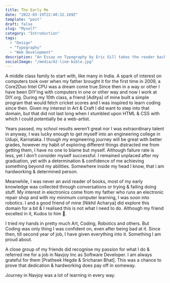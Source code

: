 ```yaml
---
title: The Early Me
date: "2022-03-19T22:40:32.169Z"
template: "post"
draft: false
slug: "Myself"
category: "Introduction"
tags:
  - "Design"
  - "Typography"
  - "Web Development"
description: "An Essay on Typography by Eric Gill takes the reader back to the year 1930. The year when a conflict between two worlds came to its term. The machines of the industrial world finally took over the handicrafts."
socialImage: "/media/42-line-bible.jpg"
---
```


A middle class family to start with, like many in India. A spark of interest on computers took over when my father brought it for the first time in 2009, a Core2Duo Intel CPU was a dream come true.Since then in a way or other I have been DIY’ing with computers in one or other way and now I work at DIY.org. During my 10th class, a friend [Aditya] of mine built a simple program that would fetch cricket scores and I was inspired to learn coding since then. Given my interest in Art & Craft I did want to step into that domain, but that did not last long when I stumbled upon HTML & CSS with which I could potentially be a web-artist.

Years passed, my school results weren’t great nor I was extraordinary talent in anyway, I was lucky enough to get myself into an engineering college in Udupi, Karnataka. I though my engineering journey will be great with better grades, however my habit of exploring different things distracted me from getting them, I have no one to blame but myself. Although failure rate is less, yet I don’t consider myself successful. I remained unplaced after my graduation, yet with a determination & confidence of me achieving something beyond my abilities. Somewhere inside my head I know, that i am hardworking & determined person.

Meanwhile, I was never an avid reader of books, most of my early knowledge was collected through conversations or trying & failing doing stuff. My interest in electronics come from my father who runs an electronic repair shop and with my minimum computer learning, I was soon into robotics. I and a good friend of mine [Nikhil Acharya] did explore this domain for a bit & I realised this is not what I need to do. Although my friend excelled in it, Kudos to him 🎉.

I tried my hands in pretty much Art, Coding, Robotics and others. But Coding was only thing I was confident on, even after being bad at it. Since then, till second year of job, I have given everything into it. Something I am proud about.

A close group of my friends did recognise my passion for what I do & referred me for a job in Navjoy Inc as Software Developer. I am always grateful for them [Pratheek Hegde & Sricharan Bhat]. This was a chance to prove that dedication & hardworking does pay off in someway.

Journey in Navjoy was a lot of learning in every way.
